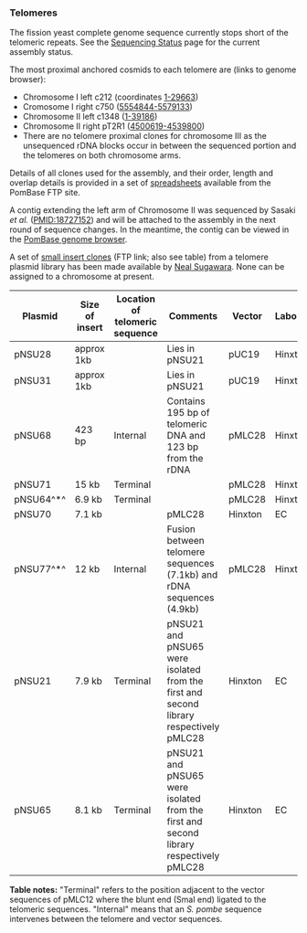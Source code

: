 ### Telomeres

The fission yeast complete genome sequence currently stops short of the
telomeric repeats. See the [Sequencing Status](status/sequencing-status) 
page for the current assembly status.

The most proximal anchored cosmids to each telomere are (links
to genome browser):

-   Chromosome I left c212 (coordinates
    [1-29663](https://www.pombase.org/jbrowse/?loc=I%3A1..29664&tracks=DNA%2CPomBase%20forward%20strand%20features%2CPomBase%20reverse%20strand%20features&highlight=))
-   Cromosome I right c750
    ([5554844-5579133](https://www.pombase.org/jbrowse/?loc=I%3A5554843..5579133&tracks=DNA%2CPomBase%20forward%20strand%20features%2CPomBase%20reverse%20strand%20features&highlight=))
-   Chromosome II left c1348
    ([1-39186](https://www.pombase.org/jbrowse/?loc=II%3A1..39181&tracks=DNA%2CPomBase%20forward%20strand%20features%2CPomBase%20reverse%20strand%20features&highlight=))
-   Chromosome II right pT2R1
    ([4500619-4539800](https://www.pombase.org/jbrowse/?loc=II%3A4500628..4539804&tracks=DNA%2CPomBase%20forward%20strand%20features%2CPomBase%20reverse%20strand%20features&highlight=))
-   There are no telomere proximal clones for chromosome III as the
    unsequenced rDNA blocks occur in between the sequenced portion and
    the telomeres on both chromosome arms.

Details of all clones used for the assembly, and their order, length and
overlap details is provided in a set of
[spreadsheets](ftp://ftp.pombase.org/Archived_directories/Cosmid_assembly_data/)
available from the PomBase FTP site.

A contig extending the left arm of Chromosome II was sequenced by
Sasaki *et al.*
([PMID:18727152](http://www.ncbi.nlm.nih.gov/pubmed?term=18727152))
and will be attached to the assembly in the next round of sequence
changes. In the meantime, the contig can be viewed in the
[PomBase genome browser](https://www.pombase.org/jbrowse/?loc=chr_II_telomeric_gap%3A2002..18001&tracks=DNA%2CPomBase%20forward%20strand%20features%2CPomBase%20reverse%20strand%20features&highlight=).

A set of [small insert clones](ftp://ftp.sanger.ac.uk/pub/yeast/sequences/pombe/telomeres/)
(FTP link; also see table) from a telomere plasmid library has been
made available by [Neal Sugawara](mailto:sugawara@hydra.rose.brandeis.edu). None can be
assigned to a chromosome at present.

Plasmid|Size of insert|Location of telomeric sequence|Comments|Vector|Laboratory|Funded by|Stage
-------|--------------|------------------------------|--------|------|----------|---------|-----
pNSU28|approx 1kb| |Lies in pNSU21|pUC19|Hinxton|EC|finished
pNSU31|approx 1kb| |Lies in pNSU21|pUC19|Hinxton|EC|finished
pNSU68|423 bp|Internal|Contains 195 bp of telomeric DNA and 123 bp from the rDNA|pMLC28|Hinxton|EC|finished
pNSU71|15 kb|Terminal| |pMLC28|Hinxton|EC|finished
pNSU64^\*^|6.9 kb|Terminal| |pMLC28|Hinxton|EC|finished
pNSU70|7.1 kb| |pMLC28|Hinxton|EC|finished
pNSU77^\*^|12 kb|Internal|Fusion between telomere sequences (7.1kb) and rDNA sequences (4.9kb)|pMLC28|Hinxton|EC|finished
pNSU21|7.9 kb|Terminal|pNSU21 and pNSU65 were isolated from the first and second library respectively pMLC28|Hinxton|EC|finished
pNSU65|8.1 kb|Terminal|pNSU21 and pNSU65 were isolated from the first and second library respectively pMLC28|Hinxton|EC|finished

**Table notes:**
"Terminal" refers to the position adjacent to the vector sequences of
pMLC12 where the blunt end (SmaI end) ligated to the
telomeric sequences. "Internal" means that an *S. pombe*
sequence intervenes between the telomere and vector sequences.
